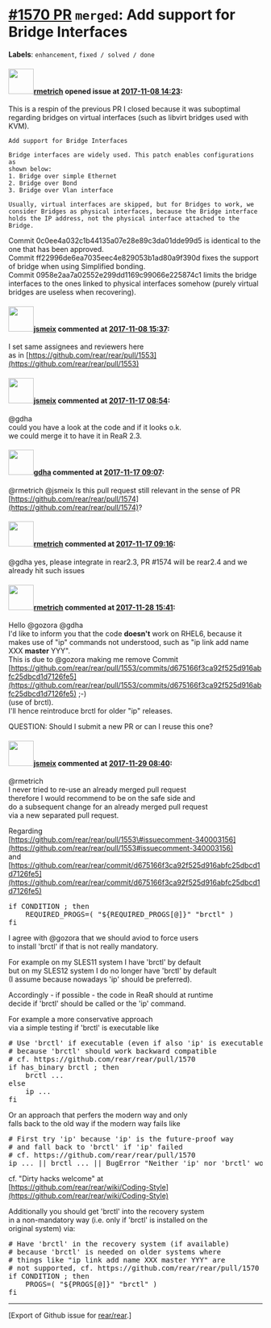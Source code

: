 [\#1570 PR](https://github.com/rear/rear/pull/1570) `merged`: Add support for Bridge Interfaces
===============================================================================================

**Labels**: `enhancement`, `fixed / solved / done`

#### <img src="https://avatars.githubusercontent.com/u/1163635?u=36b5e32e1dd55f1ce77cad431a5683fce40a7934&v=4" width="50">[rmetrich](https://github.com/rmetrich) opened issue at [2017-11-08 14:23](https://github.com/rear/rear/pull/1570):

This is a respin of the previous PR I closed because it was suboptimal
regarding bridges on virtual interfaces (such as libvirt bridges used
with KVM).

    Add support for Bridge Interfaces

    Bridge interfaces are widely used. This patch enables configurations as
    shown below:
    1. Bridge over simple Ethernet
    2. Bridge over Bond
    3. Bridge over Vlan interface

    Usually, virtual interfaces are skipped, but for Bridges to work, we
    consider Bridges as physical interfaces, because the Bridge interface
    holds the IP address, not the physical interface attached to the Bridge.

Commit 0c0ee4a032c1b44135a07e28e89c3da01dde99d5 is identical to the one
that has been approved.  
Commit ff22996de6ea7035eec4e829053b1ad80a9f390d fixes the support of
bridge when using Simplified bonding.  
Commit 0958e2aa7a02552e299dd1169c99066e225874c1 limits the bridge
interfaces to the ones linked to physical interfaces somehow (purely
virtual bridges are useless when recovering).

#### <img src="https://avatars.githubusercontent.com/u/1788608?u=925fc54e2ce01551392622446ece427f51e2f0ce&v=4" width="50">[jsmeix](https://github.com/jsmeix) commented at [2017-11-08 15:37](https://github.com/rear/rear/pull/1570#issuecomment-342855322):

I set same assignees and reviewers here  
as in
[https://github.com/rear/rear/pull/1553](https://github.com/rear/rear/pull/1553)

#### <img src="https://avatars.githubusercontent.com/u/1788608?u=925fc54e2ce01551392622446ece427f51e2f0ce&v=4" width="50">[jsmeix](https://github.com/jsmeix) commented at [2017-11-17 08:54](https://github.com/rear/rear/pull/1570#issuecomment-345182914):

@gdha  
could you have a look at the code and if it looks o.k.  
we could merge it to have it in ReaR 2.3.

#### <img src="https://avatars.githubusercontent.com/u/888633?u=cdaeb31efcc0048d3619651aa18dd4b76e636b21&v=4" width="50">[gdha](https://github.com/gdha) commented at [2017-11-17 09:07](https://github.com/rear/rear/pull/1570#issuecomment-345185772):

@rmetrich @jsmeix Is this pull request still relevant in the sense of PR
[https://github.com/rear/rear/pull/1574](https://github.com/rear/rear/pull/1574)?

#### <img src="https://avatars.githubusercontent.com/u/1163635?u=36b5e32e1dd55f1ce77cad431a5683fce40a7934&v=4" width="50">[rmetrich](https://github.com/rmetrich) commented at [2017-11-17 09:16](https://github.com/rear/rear/pull/1570#issuecomment-345188064):

@gdha yes, please integrate in rear2.3, PR \#1574 will be rear2.4 and we
already hit such issues

#### <img src="https://avatars.githubusercontent.com/u/1163635?u=36b5e32e1dd55f1ce77cad431a5683fce40a7934&v=4" width="50">[rmetrich](https://github.com/rmetrich) commented at [2017-11-28 15:41](https://github.com/rear/rear/pull/1570#issuecomment-347563713):

Hello @gozora @gdha  
I'd like to inform you that the code **doesn't** work on RHEL6, because
it makes use of "ip" commands not understood, such as "ip link add name
XXX **master** YYY".  
This is due to @gozora making me remove Commit
[https://github.com/rear/rear/pull/1553/commits/d675166f3ca92f525d916abfc25dbcd1d7126fe5](https://github.com/rear/rear/pull/1553/commits/d675166f3ca92f525d916abfc25dbcd1d7126fe5)
;-)  
(use of brctl).  
I'll hence reintroduce brctl for older "ip" releases.

QUESTION: Should I submit a new PR or can I reuse this one?

#### <img src="https://avatars.githubusercontent.com/u/1788608?u=925fc54e2ce01551392622446ece427f51e2f0ce&v=4" width="50">[jsmeix](https://github.com/jsmeix) commented at [2017-11-29 08:40](https://github.com/rear/rear/pull/1570#issuecomment-347790094):

@rmetrich  
I never tried to re-use an already merged pull request  
therefore I would recommend to be on the safe side and  
do a subsequent change for an already merged pull request  
via a new separated pull request.

Regarding  
[https://github.com/rear/rear/pull/1553\#issuecomment-340003156](https://github.com/rear/rear/pull/1553#issuecomment-340003156)  
and  
[https://github.com/rear/rear/commit/d675166f3ca92f525d916abfc25dbcd1d7126fe5](https://github.com/rear/rear/commit/d675166f3ca92f525d916abfc25dbcd1d7126fe5)

<pre>
if CONDITION ; then
    REQUIRED_PROGS=( "${REQUIRED_PROGS[@]}" "brctl" )
fi
</pre>

I agree with @gozora that we should aviod to force users  
to install 'brctl' if that is not really mandatory.

For example on my SLES11 system I have 'brctl' by default  
but on my SLES12 system I do no longer have 'brctl' by default  
(I assume because nowadays 'ip' should be preferred).

Accordingly - if possible - the code in ReaR should at runtime  
decide if 'brctl' should be called or the 'ip' command.

For example a more conservative approach  
via a simple testing if 'brctl' is executable like

<pre>
# Use 'brctl' if executable (even if also 'ip' is executable)
# because 'brctl' should work backward compatible
# cf. https://github.com/rear/rear/pull/1570
if has_binary brctl ; then
    brctl ...
else
    ip ...
fi
</pre>

Or an approach that perfers the modern way and only  
falls back to the old way if the modern way fails like

<pre>
# First try 'ip' because 'ip' is the future-proof way
# and fall back to 'brctl' if 'ip' failed
# cf. https://github.com/rear/rear/pull/1570
ip ... || brctl ... || BugError "Neither 'ip' nor 'brctl' worked"
</pre>

cf. "Dirty hacks welcome" at  
[https://github.com/rear/rear/wiki/Coding-Style](https://github.com/rear/rear/wiki/Coding-Style)

Additionally you should get 'brctl' into the recovery system  
in a non-mandatory way (i.e. only if 'brctl' is installed on the  
original system) via:

<pre>
# Have 'brctl' in the recovery system (if available)
# because 'brctl' is needed on older systems where
# things like "ip link add name XXX master YYY" are
# not supported, cf. https://github.com/rear/rear/pull/1570
if CONDITION ; then
    PROGS=( "${PROGS[@]}" "brctl" )
fi
</pre>

------------------------------------------------------------------------

\[Export of Github issue for
[rear/rear](https://github.com/rear/rear).\]
